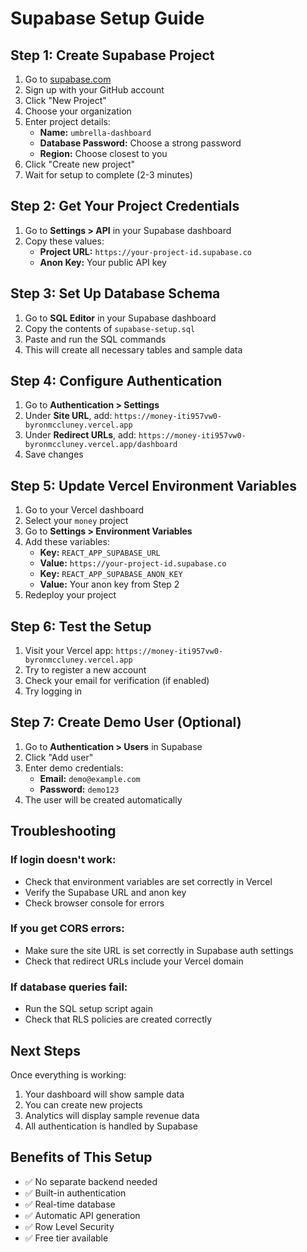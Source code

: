 # Supabase Setup Guide

## Step 1: Create Supabase Project

1. Go to [supabase.com](https://supabase.com)
2. Sign up with your GitHub account
3. Click "New Project"
4. Choose your organization
5. Enter project details:
   - **Name:** `umbrella-dashboard`
   - **Database Password:** Choose a strong password
   - **Region:** Choose closest to you
6. Click "Create new project"
7. Wait for setup to complete (2-3 minutes)

## Step 2: Get Your Project Credentials

1. Go to **Settings > API** in your Supabase dashboard
2. Copy these values:
   - **Project URL:** `https://your-project-id.supabase.co`
   - **Anon Key:** Your public API key

## Step 3: Set Up Database Schema

1. Go to **SQL Editor** in your Supabase dashboard
2. Copy the contents of `supabase-setup.sql`
3. Paste and run the SQL commands
4. This will create all necessary tables and sample data

## Step 4: Configure Authentication

1. Go to **Authentication > Settings**
2. Under **Site URL**, add: `https://money-iti957vw0-byronmccluney.vercel.app`
3. Under **Redirect URLs**, add: `https://money-iti957vw0-byronmccluney.vercel.app/dashboard`
4. Save changes

## Step 5: Update Vercel Environment Variables

1. Go to your Vercel dashboard
2. Select your `money` project
3. Go to **Settings > Environment Variables**
4. Add these variables:
   - **Key:** `REACT_APP_SUPABASE_URL`
   - **Value:** `https://your-project-id.supabase.co`
   - **Key:** `REACT_APP_SUPABASE_ANON_KEY`
   - **Value:** Your anon key from Step 2
5. Redeploy your project

## Step 6: Test the Setup

1. Visit your Vercel app: `https://money-iti957vw0-byronmccluney.vercel.app`
2. Try to register a new account
3. Check your email for verification (if enabled)
4. Try logging in

## Step 7: Create Demo User (Optional)

1. Go to **Authentication > Users** in Supabase
2. Click "Add user"
3. Enter demo credentials:
   - **Email:** `demo@example.com`
   - **Password:** `demo123`
4. The user will be created automatically

## Troubleshooting

### If login doesn't work:
- Check that environment variables are set correctly in Vercel
- Verify the Supabase URL and anon key
- Check browser console for errors

### If you get CORS errors:
- Make sure the site URL is set correctly in Supabase auth settings
- Check that redirect URLs include your Vercel domain

### If database queries fail:
- Run the SQL setup script again
- Check that RLS policies are created correctly

## Next Steps

Once everything is working:
1. Your dashboard will show sample data
2. You can create new projects
3. Analytics will display sample revenue data
4. All authentication is handled by Supabase

## Benefits of This Setup

- ✅ No separate backend needed
- ✅ Built-in authentication
- ✅ Real-time database
- ✅ Automatic API generation
- ✅ Row Level Security
- ✅ Free tier available 